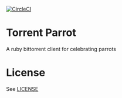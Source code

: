 [![CircleCI](https://circleci.com/gh/h3nnn4n/torrent-parrot.svg?style=shield)](https://app.circleci.com/pipelines/github/h3nnn4n/torrent-parrot?branch=master)

# Torrent Parrot

A ruby bittorrent client for celebrating parrots

# License

See [LICENSE](LICENSE)
